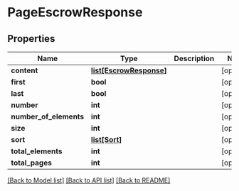 # PageEscrowResponse

## Properties
Name | Type | Description | Notes
------------ | ------------- | ------------- | -------------
**content** | [**list[EscrowResponse]**](EscrowResponse.md) |  | [optional] 
**first** | **bool** |  | [optional] 
**last** | **bool** |  | [optional] 
**number** | **int** |  | [optional] 
**number_of_elements** | **int** |  | [optional] 
**size** | **int** |  | [optional] 
**sort** | [**list[Sort]**](Sort.md) |  | [optional] 
**total_elements** | **int** |  | [optional] 
**total_pages** | **int** |  | [optional] 

[[Back to Model list]](../README.md#documentation-for-models) [[Back to API list]](../README.md#documentation-for-api-endpoints) [[Back to README]](../README.md)


